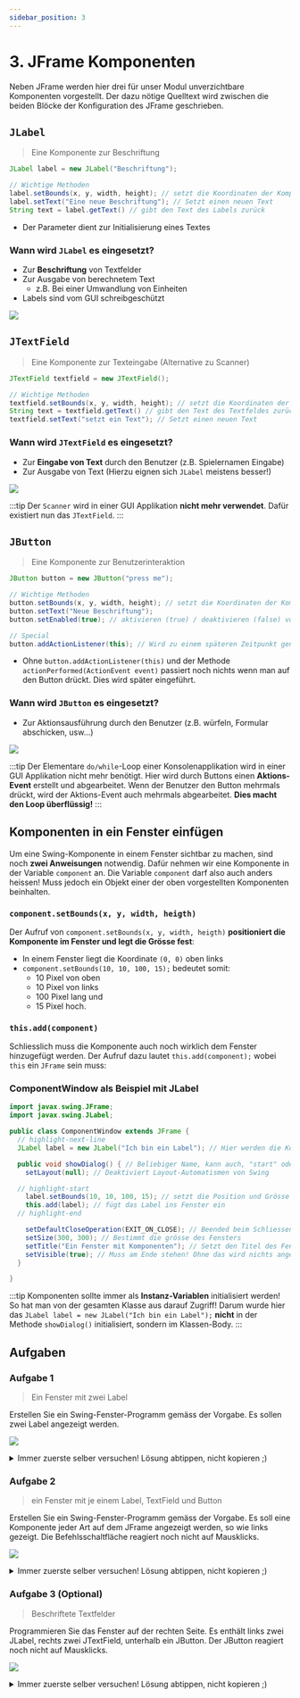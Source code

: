 ```yaml
---
sidebar_position: 3
---
```


# 3. JFrame Komponenten

Neben JFrame werden hier drei für unser Modul unverzichtbare Komponenten vorgestellt. Der dazu nötige Quelltext wird zwischen die beiden Blöcke der Konfiguration des JFrame geschrieben.

## `JLabel`

> Eine Komponente zur Beschriftung

```java 
JLabel label = new JLabel("Beschriftung");

// Wichtige Methoden
label.setBounds(x, y, width, height); // setzt die Koordinaten der Komponente auf dem Fenster
label.setText("Eine neue Beschriftung"); // Setzt einen neuen Text
String text = label.getText() // gibt den Text des Labels zurück
```

- Der Parameter dient zur Initialisierung eines Textes

### Wann wird `JLabel` es eingesetzt?

- Zur **Beschriftung** von Textfelder
- Zur Ausgabe von berechnetem Text
  - z.B. Bei einer Umwandlung von Einheiten
- Labels sind vom GUI schreibgeschützt

![](../img/JLabel.png)

## `JTextField`

> Eine Komponente zur Texteingabe (Alternative zu Scanner)

```java
JTextField textfield = new JTextField();

// Wichtige Methoden
textfield.setBounds(x, y, width, height); // setzt die Koordinaten der Komponente auf dem Fenster
String text = textfield.getText() // gibt den Text des Textfeldes zurück
textfield.setText("setzt ein Text"); // Setzt einen neuen Text
```

### Wann wird `JTextField` es eingesetzt?

- Zur **Eingabe von Text** durch den Benutzer (z.B. Spielernamen Eingabe)
- Zur Ausgabe von Text (Hierzu eignen sich `JLabel` meistens besser!)

![](../img/JTextField.png)

:::tip
Der `Scanner` wird in einer GUI Applikation **nicht mehr verwendet**. Dafür existiert nun das `JTextField`.
:::

## `JButton`

> Eine Komponente zur Benutzerinteraktion

```java
JButton button = new JButton("press me");

// Wichtige Methoden
button.setBounds(x, y, width, height); // setzt die Koordinaten der Komponente auf dem Fenster
button.setText("Neue Beschriftung");
button.setEnabled(true); // aktivieren (true) / deaktivieren (false) vom Button

// Special
button.addActionListener(this); // Wird zu einem späteren Zeitpunkt genauer erläutert!
```

- Ohne `button.addActionListener(this)` und der Methode `actionPerformed(ActionEvent event)` passiert noch nichts wenn man auf den Button drückt. Dies wird später eingeführt.

### Wann wird `JButton` es eingesetzt?

- Zur Aktionsausführung durch den Benutzer (z.B. würfeln, Formular abschicken, usw...)

![](../img/JButton.png)

:::tip
Der Elementare `do/while`-Loop einer Konsolenapplikation wird in einer GUI Applikation nicht mehr benötigt. Hier wird durch Buttons einen **Aktions-Event** erstellt und abgearbeitet. Wenn der Benutzer den Button mehrmals drückt, wird der Aktions-Event auch mehrmals abgearbeitet. **Dies macht den Loop überflüssig!**
:::

## Komponenten in ein Fenster einfügen

Um eine Swing-Komponente  in einem Fenster sichtbar zu machen, sind noch **zwei Anweisungen** notwendig. Dafür nehmen wir eine Komponente in der Variable `component` an. Die Variable `component` darf also auch anders heissen! Muss jedoch ein Objekt einer der oben vorgestellten Komponenten beinhalten.

### `component.setBounds(x, y, width, heigth)`

Der Aufruf von `component.setBounds(x, y, width, heigth)` **positioniert die Komponente im Fenster und legt die Grösse fest**:

- In einem Fenster liegt die Koordinate `(0, 0)` oben links
- `component.setBounds(10, 10, 100, 15);` bedeutet somit:
  - 10 Pixel von oben
  - 10 Pixel von links
  - 100 Pixel lang und 
  - 15 Pixel hoch.

### `this.add(component)`

Schliesslich muss die Komponente auch noch wirklich dem Fenster hinzugefügt werden. Der Aufruf dazu lautet `this.add(component);` wobei `this` ein `JFrame` sein muss:

### ComponentWindow als Beispiel mit JLabel

```java title="ComponentWindow.java"
import javax.swing.JFrame;
import javax.swing.JLabel;

public class ComponentWindow extends JFrame {
  // highlight-next-line
  JLabel label = new JLabel("Ich bin ein Label"); // Hier werden die Komponenten initialisiert

  public void showDialog() { // Beliebiger Name, kann auch, "start" oder nur "show" heissen.
    setLayout(null); // Deaktiviert Layout-Automatismen von Swing

  // highlight-start
    label.setBounds(10, 10, 100, 15); // setzt die Position und Grösse vom Label
    this.add(label); // fügt das Label ins Fenster ein
  // highlight-end

    setDefaultCloseOperation(EXIT_ON_CLOSE); // Beended beim Schliessen des Fensters ebenfalls den Prozess
    setSize(300, 300); // Bestimmt die grösse des Fensters
    setTitle("Ein Fenster mit Komponenten"); // Setzt den Titel des Fensters
    setVisible(true); // Muss am Ende stehen! Ohne das wird nichts angezeigt!
  }

}

```

:::tip
Komponenten sollte immer als **Instanz-Variablen** initialisiert werden! So hat man von der gesamten Klasse aus darauf Zugriff! Darum wurde hier das `JLabel label = new JLabel("Ich bin ein Label");` **nicht** in der Methode `showDialog()` initialisiert, sondern im Klassen-Body.
:::

## Aufgaben

### Aufgabe 1 

> Ein Fenster mit zwei Label

Erstellen Sie ein Swing-Fenster-Programm gemäss der Vorgabe. Es sollen zwei Label angezeigt werden.

![](../img/komponenten-aufgabe1.png)

<details>
<summary>Immer zuerste selber versuchen! Lösung abtippen, nicht kopieren ;)</summary>

```java
import javax.swing.JFrame;
import javax.swing.JLabel;

public class Aufgabe1 extends JFrame {
  // highlight-start
  JLabel labelA = new JLabel("A");
  JLabel labelB = new JLabel("B");
  // highlight-end

  public void showDialog() {
    setLayout(null);
    // highlight-start

    labelA.setBounds(10, 10, 50, 30);
    this.add(labelA);
    labelB.setBounds(150, 10, 50, 30);
    this.add(labelB);

    // highlight-end
    setDefaultCloseOperation(EXIT_ON_CLOSE);
    setSize(300, 300);
    setTitle("Fenster mit A / B Labels");
    setVisible(true);
  }

}
```

</details>

### Aufgabe 2

> ein Fenster mit je einem Label, TextField und Button

Erstellen Sie ein Swing-Fenster-Programm gemäss der Vorgabe. Es soll eine Komponente jeder Art auf dem JFrame angezeigt werden, so wie links gezeigt. Die Befehlsschaltfläche reagiert noch nicht auf Mausklicks.

![](../img/komponenten-aufgabe2.png)

<details>
<summary>Immer zuerste selber versuchen! Lösung abtippen, nicht kopieren ;)</summary>

```java
import javax.swing.JButton;
import javax.swing.JFrame;
import javax.swing.JLabel;
import javax.swing.JTextField;

public class Aufgabe3 extends JFrame {
  // highlight-start
  JLabel label = new JLabel("A");
  JTextField textField = new JTextField();
  JButton button = new JButton("press me");
  // highlight-end

  public void showDialog() {
    setLayout(null);
    // highlight-start

    label.setBounds(10, 10, 100, 30);
    add(label);
    textField.setBounds(10, 60, 100, 30);
    add(textField);
    button.setBounds(10, 110, 100, 30);
    add(button);

    // highlight-end
    setDefaultCloseOperation(EXIT_ON_CLOSE);
    setSize(300, 300);
    setTitle("Fenster mit allen Komponenten");
    setVisible(true);
  }
}
```

</details>

### Aufgabe 3 (Optional)

> Beschriftete Textfelder

Programmieren Sie das Fenster auf der rechten Seite. Es enthält links zwei JLabel, rechts zwei JTextField, unterhalb ein JButton. Der JButton reagiert noch nicht auf Mausklicks.

![](../img/komponenten-aufgabe3.png)

<details>
<summary>Immer zuerste selber versuchen! Lösung abtippen, nicht kopieren ;)</summary>

```java
import javax.swing.JButton;
import javax.swing.JFrame;
import javax.swing.JLabel;
import javax.swing.JTextField;

public class Aufgabe4 extends JFrame {
  // highlight-start
  JLabel labelName = new JLabel("Name");
  JLabel labelFirstName = new JLabel("Vorname");
  JTextField textFieldName = new JTextField();
  JTextField textFieldFirstName = new JTextField();
  JButton submitButton = new JButton("submit");
  // highlight-end

  public void showDialog() {
    setLayout(null);
    // highlight-start

    labelName.setBounds(10, 10, 100, 20);
    textFieldName.setBounds(120, 10, 150, 20);
    labelFirstName.setBounds(10, 40, 100, 20);
    textFieldFirstName.setBounds(120, 40, 150, 20);
    submitButton.setBounds(120, 70, 100, 30);
    
    add(labelName);
    add(textFieldName);
    add(labelFirstName);
    add(textFieldFirstName);
    add(submitButton);

    // highlight-end
    setDefaultCloseOperation(EXIT_ON_CLOSE);
    setSize(300, 300);
    setTitle("Fenster mit beschrifteten Textfelder");
    setVisible(true);
  }
}
```

</details>
